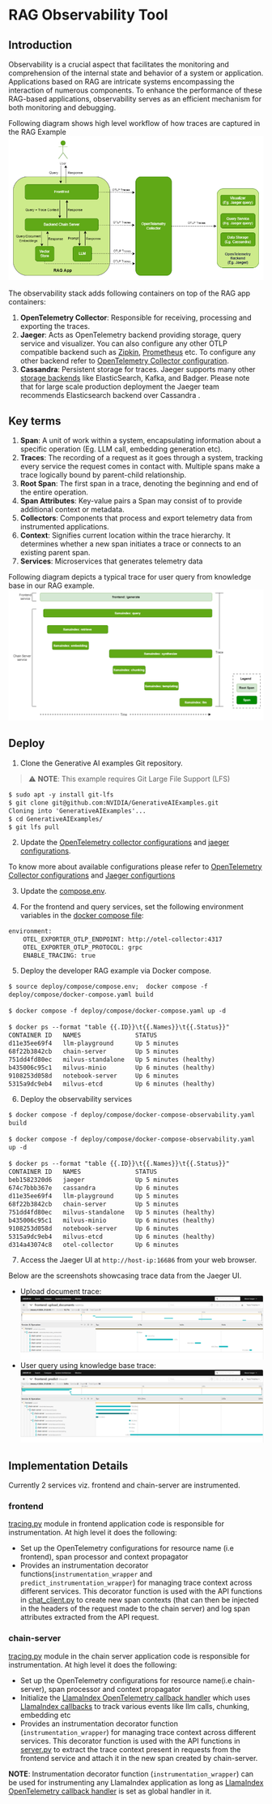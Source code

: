 # RAG Observability Tool
## Introduction
Observability is a crucial aspect that facilitates the monitoring and comprehension of the internal state and behavior of a system or application. Applications based on RAG are intricate systems encompassing the interaction of numerous components. To enhance the performance of these RAG-based applications, observability serves as an efficient mechanism for both monitoring and debugging.

Following diagram shows high level workflow of how traces are captured in the RAG Example
![RAG with Observability](./images/image9.png)

The observability stack adds following containers on top of the RAG app containers:
1. **OpenTelemetry Collector**: Responsible for receiving, processing and exporting the traces.
2. **Jaeger**: Acts as OpenTelemetry backend providing storage, query service and visualizer. You can also configure any other OTLP compatible backend such as [Zipkin](https://zipkin.io/), [Prometheus](https://prometheus.io/) etc. To configure any other backend refer to [OpenTelemetry Collector configuration](https://opentelemetry.io/docs/collector/configuration/).
3. **Cassandra**: Persistent storage for traces. Jaeger supports many other [storage backends](https://www.jaegertracing.io/docs/1.18/deployment/#storage-backends) like ElasticSearch, Kafka, and Badger. Please note that for large scale production deployment the Jaeger team recommends Elasticsearch backend over Cassandra .

## Key terms
1. **Span**: A unit of work within a system, encapsulating information about a specific operation (Eg. LLM call, embedding generation etc).
2. **Traces**: The recording of a request as it goes through a system, tracking every service the request comes in contact with. Multiple spans make a trace logically bound by parent-child relationship.
3. **Root Span**: The first span in a trace, denoting the beginning and end of the entire operation.
4. **Span Attributes**: Key-value pairs a Span may consist of to provide additional context or metadata.
5. **Collectors**: Components that process and export telemetry data from instrumented applications.
6. **Context**: Signifies current location within the trace hierarchy. It determines whether a new span initiates a trace or connects to an existing parent span.
7. **Services**: Microservices that generates telemetry data

Following diagram depicts a typical trace for user query from knowledge base in our RAG example.
![Trace for query from knowledge base](./images/image10.png)

## Deploy
1.  Clone the Generative AI examples Git repository.

> ⚠️ **NOTE**: This example requires Git Large File Support (LFS)

```
$ sudo apt -y install git-lfs
$ git clone git@github.com:NVIDIA/GenerativeAIExamples.git
Cloning into 'GenerativeAIExamples'...
$ cd GenerativeAIExamples/
$ git lfs pull
```
2. Update the [OpenTelemetry collector configurations](../../deploy/compose/configs/otel-collector-config.yaml) and [jaeger configurations](../../deploy/compose/configs/jaeger.yaml).

To know more about available configurations please refer to [OpenTelemetry Collector configurations](https://opentelemetry.io/docs/collector/configuration/) and [Jaeger configurtions](https://github.com/jaegertracing/documentation/blob/main/data/cli/1.52/jaeger-all-in-one-cassandra.yaml)

3. Update the [compose.env](../../deploy/compose/compose.env).

4. For the frontend and query services, set the following environment variables in the [docker compose file](../../deploy/compose/docker-compose.yaml):
```
environment:
    OTEL_EXPORTER_OTLP_ENDPOINT: http://otel-collector:4317
    OTEL_EXPORTER_OTLP_PROTOCOL: grpc
    ENABLE_TRACING: true
```

5. Deploy the developer RAG example via Docker compose.
```
$ source deploy/compose/compose.env;  docker compose -f deploy/compose/docker-compose.yaml build

$ docker compose -f deploy/compose/docker-compose.yaml up -d

$ docker ps --format "table {{.ID}}\t{{.Names}}\t{{.Status}}"
CONTAINER ID   NAMES               STATUS
d11e35ee69f4   llm-playground      Up 5 minutes
68f22b3842cb   chain-server        Up 5 minutes
751dd4fd80ec   milvus-standalone   Up 5 minutes (healthy)
b435006c95c1   milvus-minio        Up 6 minutes (healthy)
9108253d058d   notebook-server     Up 6 minutes
5315a9dc9eb4   milvus-etcd         Up 6 minutes (healthy)
```

6. Deploy the observability services
```
$ docker compose -f deploy/compose/docker-compose-observability.yaml build

$ docker compose -f deploy/compose/docker-compose-observability.yaml up -d

$ docker ps --format "table {{.ID}}\t{{.Names}}\t{{.Status}}"
CONTAINER ID   NAMES               STATUS
beb1582320d6   jaeger              Up 5 minutes
674c7bbb367e   cassandra           Up 6 minutes
d11e35ee69f4   llm-playground      Up 5 minutes
68f22b3842cb   chain-server        Up 5 minutes
751dd4fd80ec   milvus-standalone   Up 5 minutes (healthy)
b435006c95c1   milvus-minio        Up 6 minutes (healthy)
9108253d058d   notebook-server     Up 6 minutes
5315a9dc9eb4   milvus-etcd         Up 6 minutes (healthy)
d314a43074c8   otel-collector      Up 6 minutes
```
7. Access the Jaeger UI at `http://host-ip:16686` from your web browser.

Below are the screenshots showcasing trace data from the Jaeger UI.

- Upload document trace:
![upload document trace](./images/image11.png)
- User query using knowledge base trace:
![user query using knowledge base](./images/image12.png)

## Implementation Details
Currently 2 services viz. frontend and chain-server are instrumented.
### frontend
[tracing.py](../../RetrievalAugmentedGeneration/frontend/frontend/tracing.py) module in frontend application code is responsible for instrumentation. At high level it does the following:
- Set up the OpenTelemetry configurations for resource name (i.e frontend), span processor and context propagator
- Provides an instrumentation decorator functions(`instrumentation_wrapper` and `predict_instrumentation_wrapper`) for managing trace context across different services. This decorator function is used with the API functions in [chat_client.py](../../RetrievalAugmentedGeneration/frontend/frontend/chat_client.py) to create new span contexts (that can then be injected in the headers of the request made to the chain server) and log span attributes extracted from the API request.

### chain-server
[tracing.py](../../RetrievalAugmentedGeneration/common/tracing.py) module in the chain server application code is responsible for instrumentation. At high level it does the following:
- Set up the OpenTelemetry configurations for resource name(i.e chain-server), span processor and context propagator
- Initialize the [LlamaIndex OpenTelemetry callback handler](../../tools/observability/llamaindex/opentelemetry_callback.py) which uses [LlamaIndex callbacks](https://docs.llamaindex.ai/en/stable/module_guides/observability/callbacks/root.html) to track various events like llm calls, chunking, embedding etc
- Provides an instrumentation decorator function (`instrumentation_wrapper`) for managing trace context across different services. This decorator function is used with the API functions in [server.py](../../RetrievalAugmentedGeneration/common/server.py) to extract the trace context present in requests from the frontend service and attach it in the new span created by chain-server.

**NOTE**: Instrumentation decorator function (`instrumentation_wrapper`) can be used for instrumenting any LlamaIndex application as long as [LlamaIndex OpenTelemetry callback handler](../../tools/observability/llamaindex/opentelemetry_callback.py) is set as global handler in it.
